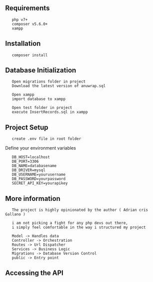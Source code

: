 ## Requirements
```
   php v7+
   composer v5.6.0+
   xampp
```

## Installation
```
   composer install
```

## Database Initialization
```
   Open migrations folder in project
   Download the latest version of anuwrap.sql

   Open xampp
   import database to xampp

   Open test folder in project
   execute InsertRecords.sql in xampp
```
## Project Setup
```
   create .env file in root folder
```
   Define your environment variables
```
   DB_HOST=localhost
   DB_PORT=3306
   DB_NAME=databasename
   DB_DRIVER=mysql
   DB_USERNAME=yourusername
   DB_PASSWORD=yourpassword
   SECRET_API_KEY=yourapikey
```

## More information
```
   The project is highly opinionated by the author ( Adrian cris Gallano )

   i am not picking a fight for any php devs out there, 
   i simply feel comfortable in the way i structured my project

   Model -> Handles data
   Controller -> Orchestration
   Routes -> Url Dispatcher
   Services -> Business Logic
   Migrations -> Database Version Control
   public -> Entry point

```

## Accessing the API
```

```
